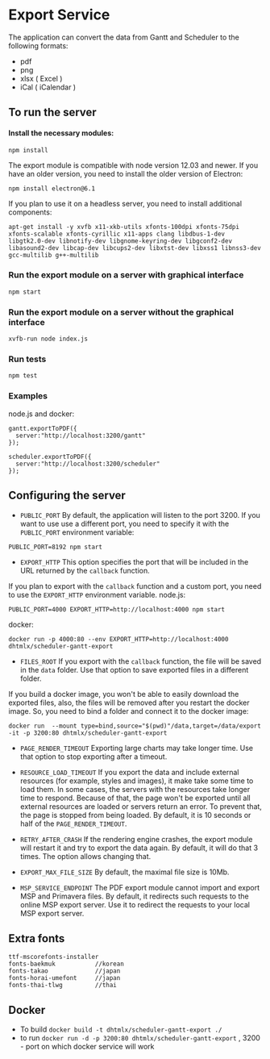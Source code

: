 Export Service
==================

The application can convert the data from Gantt and Scheduler to the following formats:

- pdf
- png
- xlsx ( Excel )
- iCal ( iCalendar )


To run the server
------------------

#### Install the necessary modules:

```
npm install
```

The export module is compatible with node version 12.03 and newer. If you have an older version, you need to install the older version of Electron:
```
npm install electron@6.1
```

If you plan to use it on a headless server, you need to install additional components:
```
apt-get install -y xvfb x11-xkb-utils xfonts-100dpi xfonts-75dpi xfonts-scalable xfonts-cyrillic x11-apps clang libdbus-1-dev libgtk2.0-dev libnotify-dev libgnome-keyring-dev libgconf2-dev libasound2-dev libcap-dev libcups2-dev libxtst-dev libxss1 libnss3-dev gcc-multilib g++-multilib
```




### Run the export module on a server with graphical interface

```
npm start
```

### Run the export module on a server without the graphical interface

```
xvfb-run node index.js
```

### Run tests

```
npm test
```

### Examples

node.js and docker:
```
gantt.exportToPDF({
  server:"http://localhost:3200/gantt"
});
```
```
scheduler.exportToPDF({
  server:"http://localhost:3200/scheduler"
});
```


Configuring the server
------------------------


- `PUBLIC_PORT`
By default, the application will listen to the port 3200. 
If you want to use use a different port, you need to specify it with the `PUBLIC_PORT` environment variable:
```
PUBLIC_PORT=8192 npm start
```


- `EXPORT_HTTP`
This option specifies the port that will be included in the URL returned by the `callback` function.

If you plan to export with the `callback` function and a custom port, you need to use the `EXPORT_HTTP` environment variable.
node.js:
```
PUBLIC_PORT=4000 EXPORT_HTTP=http://localhost:4000 npm start
```

docker:
```
docker run -p 4000:80 --env EXPORT_HTTP=http://localhost:4000 dhtmlx/scheduler-gantt-export
```


- `FILES_ROOT`
If you export with the `callback` function, the file will be saved in the `data` folder. Use that option to save exported files in a different folder.

If you build a docker image, you won't be able to easily download the exported files, also, the files will be removed after you restart the docker image. So, you need to bind a folder and connect it to the docker image:
```
docker run  --mount type=bind,source="$(pwd)"/data,target=/data/export -it -p 3200:80 dhtmlx/scheduler-gantt-export
```


- `PAGE_RENDER_TIMEOUT`
Exporting large charts may take longer time. Use that option to stop exporting after a timeout.


- `RESOURCE_LOAD_TIMEOUT`
If you export the data and include external resources (for example, styles and images), it make take some time to load them. 
In some cases, the servers with the resources take longer time to respond. Because of that, the page won't be exported until all external resources are loaded or servers return an error. To prevent that, the page is stopped from being loaded.
By default, it is 10 seconds or half of the `PAGE_RENDER_TIMEOUT`.


- `RETRY_AFTER_CRASH`
If the rendering engine crashes, the export module will restart it and try to export the data again. By default, it will do that 3 times. The option allows changing that.


- `EXPORT_MAX_FILE_SIZE`
By default, the maximal file size is 10Mb.


- `MSP_SERVICE_ENDPOINT`
The PDF export module cannot import and export MSP and Primavera files. By default, it redirects such requests to the online MSP export server. Use it to redirect the requests to your local MSP export server.




Extra fonts
--------------

```
ttf-mscorefonts-installer
fonts-baekmuk 			//korean
fonts-takao 			//japan
fonts-horai-umefont 	//japan
fonts-thai-tlwg 		//thai
```

Docker
-----
- To build ```docker build -t dhtmlx/scheduler-gantt-export ./```
- to run ```docker run -d -p 3200:80 dhtmlx/scheduler-gantt-export``` , 3200 - port on which docker service will work
